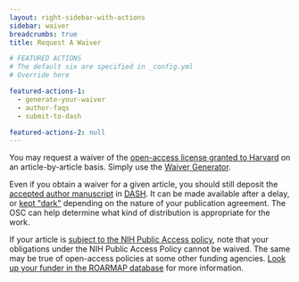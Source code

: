 ```yaml
---
layout: right-sidebar-with-actions
sidebar: waiver
breadcrumbs: true
title: Request A Waiver

# FEATURED ACTIONS
# The default six are specified in _config.yml
# Override here

featured-actions-1:
  - generate-your-waiver
  - author-faqs
  - submit-to-dash

featured-actions-2: null
---
```


You may request a waiver of the [open-access license granted to Harvard]({{site.baseurl}}/policies/) on an article-by-article basis. Simply use the [Waiver Generator](https://osc.hul.harvard.edu/dash/waiver/). 

Even if you obtain a waiver for a given article, you should still deposit the [accepted author manuscript](#what-version) in [DASH](https://dash.harvard.edu/DASH). It can be made available after a delay, or [kept "dark"](#dark-deposit) depending on the nature of your publication agreement. The OSC can help determine what kind of distribution is appropriate for the work. 

If your article is [subject to the NIH Public Access policy](#nih), note that your obligations under the NIH Public Access Policy cannot be waived. The same may be true of open-access policies at some other funding agencies. [Look up your funder in the ROARMAP database](https://roarmap.eprints.org/) for more information.

